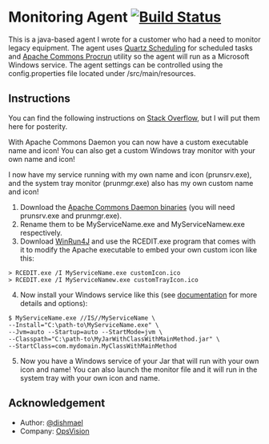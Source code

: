 # Monitoring Agent [![Build Status](https://travis-ci.org/opsvision/java-monitoring-agent.svg?branch=master)](https://travis-ci.org/opsvision/java-monitoring-agent)
This is a java-based agent I wrote for a customer who had a need to monitor legacy equipment.  The agent uses [Quartz Scheduling](http://www.quartz-scheduler.org) for scheduled tasks and [Apache Commons Procrun](https://commons.apache.org/proper/commons-daemon/procrun.html) utility so the agent will run as a Microsoft Windows service.  The agent settings can be controlled using the config.properties file located under /src/main/resources.

## Instructions
You can find the following instructions on [Stack Overflow](http://stackoverflow.com/questions/68113/how-to-create-a-windows-service-from-java-app), but I will put them here for posterity.

With Apache Commons Daemon you can now have a custom executable name and icon! You can also get a custom Windows tray monitor with your own name and icon!

I now have my service running with my own name and icon (prunsrv.exe), and the system tray monitor (prunmgr.exe) also has my own custom name and icon!

1. Download the [Apache Commons Daemon binaries](http://www.apache.org/dist/commons/daemon/binaries/windows/) (you will need prunsrv.exe and prunmgr.exe).
2. Rename them to be MyServiceName.exe and MyServiceNamew.exe respectively.
3. Download [WinRun4J](http://winrun4j.sourceforge.net/) and use the RCEDIT.exe program that comes with it to modify the Apache executable to embed your own custom icon like this:
  ```
  > RCEDIT.exe /I MyServiceName.exe customIcon.ico
  > RCEDIT.exe /I MyServiceNamew.exe customTrayIcon.ico
  ```
4. Now install your Windows service like this (see [documentation](http://commons.apache.org/daemon/procrun.html) for more details and options):
  ```
$ MyServiceName.exe //IS//MyServiceName \
  --Install="C:\path-to\MyServiceName.exe" \
  --Jvm=auto --Startup=auto --StartMode=jvm \
  --Classpath="C:\path-to\MyJarWithClassWithMainMethod.jar" \
  --StartClass=com.mydomain.MyClassWithMainMethod
  ```
5. Now you have a Windows service of your Jar that will run with your own icon and name! You can also launch the monitor file and it will run in the system tray with your own icon and name.

## Acknowledgement
* Author: [@dishmael](https://github.com/dishmael)
* Company: [OpsVision](https://github.com/opsvision)
